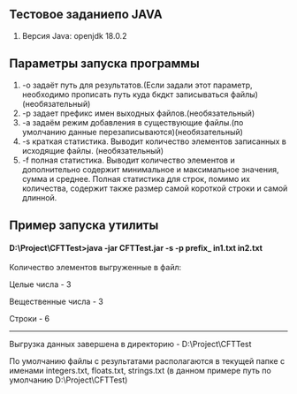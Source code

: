 ## Тестовое заданиепо JAVA
1. Версия Java: openjdk 18.0.2
   
## Параметры запуска программы
1. -o задаёт путь для результатов.(Если задали этот параметр, необходимо прописать путь куда бкдкт записываться файлы)(необязательный)
2. -p задает префикс имен выходных файлов.(необязательный)
3. -a задаём режим добавления в существующие файлы.(по умолчанию данные перезаписываются)(необязательный)
4. -s краткая статистика. Выводит количество элементов записанных в исходящие файлы. (необязательный)
5. -f полная статистика. Выводит количество элементов и дополнительно содержит минимальное и максимальное значения, сумма и среднее. Полная статистика для строк, помимо их количества, содержит также размер самой
короткой строки и самой длинной.

## Пример запуска утилиты
 
#### D:\Project\CFTTest>java -jar CFTTest.jar -s -p prefix_ in1.txt in2.txt
 
Количество элементов выгруженные в файл:

Целые числа - 3

Вещественные числа - 3

Строки - 6

------------------------------------------
Выгрузка данных завершена в директорию - D:\Project\CFTTest


По умолчанию файлы с результатами располагаются в текущей папке с именами integers.txt, floats.txt, strings.txt (в данном примере путь по умолчанию D:\Project\CFTTest)



